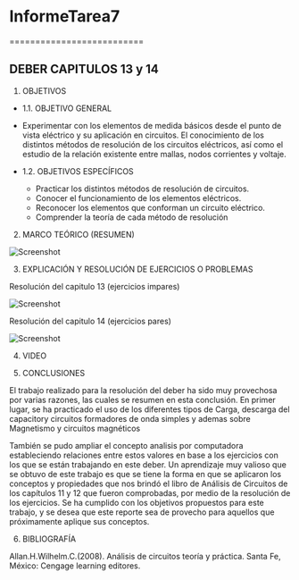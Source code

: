 # InformeTarea7
==========================
## DEBER CAPITULOS 13 y 14
1. OBJETIVOS
* 1.1. OBJETIVO GENERAL
* Experimentar con los elementos de medida básicos desde el punto de vista eléctrico y su aplicación en circuitos. El conocimiento  de los distintos métodos de resolución de los circuitos eléctricos, así como el estudio de la relación existente entre mallas, nodos corrientes y voltaje.

* 1.2. OBJETIVOS ESPECÍFICOS
  *	Practicar los distintos métodos de resolución de circuitos.
  * Conocer el funcionamiento de los elementos eléctricos.
  * Reconocer los elementos que conforman un circuito eléctrico.
  *	Comprender la teoría de cada método de resolución 


2. MARCO TEÓRICO (RESUMEN)

![Screenshot]()

3. EXPLICACIÓN Y RESOLUCIÓN DE EJERCICIOS O PROBLEMAS

Resolución del capitulo 13 (ejercicios impares)

![Screenshot]()


Resolución del capitulo 14 (ejercicios pares)

![Screenshot]()


4. VIDEO



5. CONCLUSIONES

El trabajo realizado para la resolución del deber ha sido muy provechosa por varias razones, las cuales se resumen en esta conclusión. En primer lugar, se ha practicado el uso de los diferentes tipos de Carga, descarga del capacitory circuitos formadores de onda simples y ademas sobre Magnetismo y circuitos magnéticos

También se pudo ampliar el concepto analisis por computadora estableciendo relaciones entre estos valores en base a los ejercicios con los que se están trabajando en este deber. Un aprendizaje muy valioso que se obtuvo de este trabajo es que se tiene la forma en que se aplicaron los conceptos y propiedades que nos brindó el libro de Análisis de Circuitos de los capítulos 11 y 12 que fueron comprobadas, por medio de la resolución de los ejercicios. Se ha cumplido con los objetivos propuestos para este trabajo, y se desea que este reporte sea de provecho para aquellos que próximamente aplique sus conceptos.

6. BIBLIOGRAFÍA

Allan.H.Wilhelm.C.(2008). Análisis de circuitos teoría y práctica. Santa Fe, México: Cengage learning editores.
